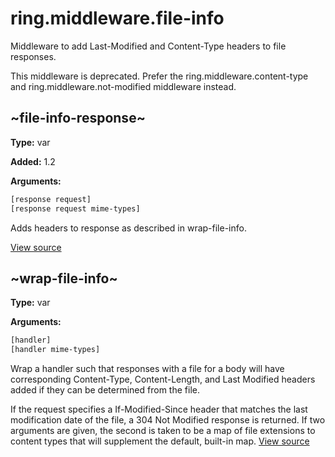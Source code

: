 # ring.middleware.file-info

Middleware to add Last-Modified and Content-Type headers to file responses.

This middleware is deprecated. Prefer the ring.middleware.content-type and
ring.middleware.not-modified middleware instead.

## ~file-info-response~
**Type:** var

**Added:** 1.2


**Arguments:**
```clojure
[response request]
[response request mime-types]
```
Adds headers to response as described in wrap-file-info.

[View source](http://github.com/ring-clojure/ring/blob/1.8.1/ring-core/src/ring/middleware/file_info.clj#L34)
## ~wrap-file-info~
**Type:** var



**Arguments:**
```clojure
[handler]
[handler mime-types]
```
Wrap a handler such that responses with a file for a body will have
corresponding Content-Type, Content-Length, and Last Modified headers added if
they can be determined from the file.

If the request specifies a If-Modified-Since header that matches the last
modification date of the file, a 304 Not Modified response is returned.
If two arguments are given, the second is taken to be a map of file extensions
to content types that will supplement the default, built-in map.
[View source](http://github.com/ring-clojure/ring/blob/1.8.1/ring-core/src/ring/middleware/file_info.clj#L58)